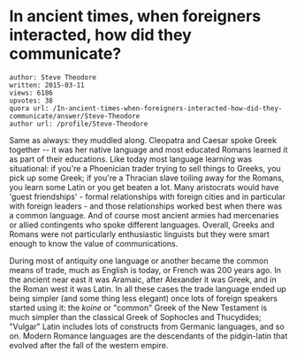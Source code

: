 # In ancient times, when foreigners interacted, how did they communicate?

	author: Steve Theodore
	written: 2015-03-11
	views: 6186
	upvotes: 38
	quora url: /In-ancient-times-when-foreigners-interacted-how-did-they-communicate/answer/Steve-Theodore
	author url: /profile/Steve-Theodore


Same as always: they muddled along. Cleopatra and Caesar spoke Greek together -- it was her native language and most educated Romans learned it as part of their educations. Like today most language learning was situational: if you're a Phoenician trader trying to sell things to Greeks, you pick up some Greek; if you're a Thracian slave toiling away for the Romans, you learn some Latin or you get beaten a lot. Many aristocrats would have 'guest friendships' - formal relationships with foreign cities and in particular with foreign leaders - and those relationships worked best when there was a common language. And of course most ancient armies had mercenaries or allied contingents who spoke different languages. Overall, Greeks and Romans were not particularly enthusiastic linguists but they were smart enough to know the value of communications. 

During most of antiquity one language or another became the common means of trade, much as English is today, or French was 200 years ago. In the ancient near east it was Aramaic, after Alexander it was Greek, and in the Roman west it was Latin. In all these cases the trade language ended up being simpler (and some thing less elegant) once lots of foreign speakers started using it: the _koine_ or "common" Greek of the New Testament is much simpler than the classical Greek of Sophocles and Thucydides; "Vulgar" Latin includes lots of constructs from Germanic languages, and so on. Modern Romance languages are the descendants of the pidgin-latin that evolved after the fall of the western empire.

